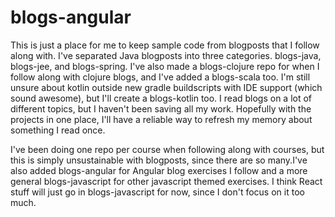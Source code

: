 # blogs-angular #

This is just a place for me to keep sample code from blogposts that I follow along with. I've separated Java blogposts into three categories. blogs-java, blogs-jee, and blogs-spring. I've also made a blogs-clojure repo for when I follow along with clojure blogs, and I've added a blogs-scala too. I'm still unsure about kotlin outside new gradle buildscripts with IDE support (which sound awesome), but I'll create a blogs-kotlin too.  I read blogs on a lot of different topics, but I haven't been saving all my work. Hopefully with the projects in one place, I'll have a reliable way to refresh my memory about something I read once.

I've been doing one repo per course when following along with courses, but this is simply unsustainable with blogposts, since there are so many.I've also added blogs-angular for Angular blog exercises I follow and a more general blogs-javascript for other javascript themed exercises.  I think React stuff will just go in blogs-javascript for now, since I don't focus on it too much.
